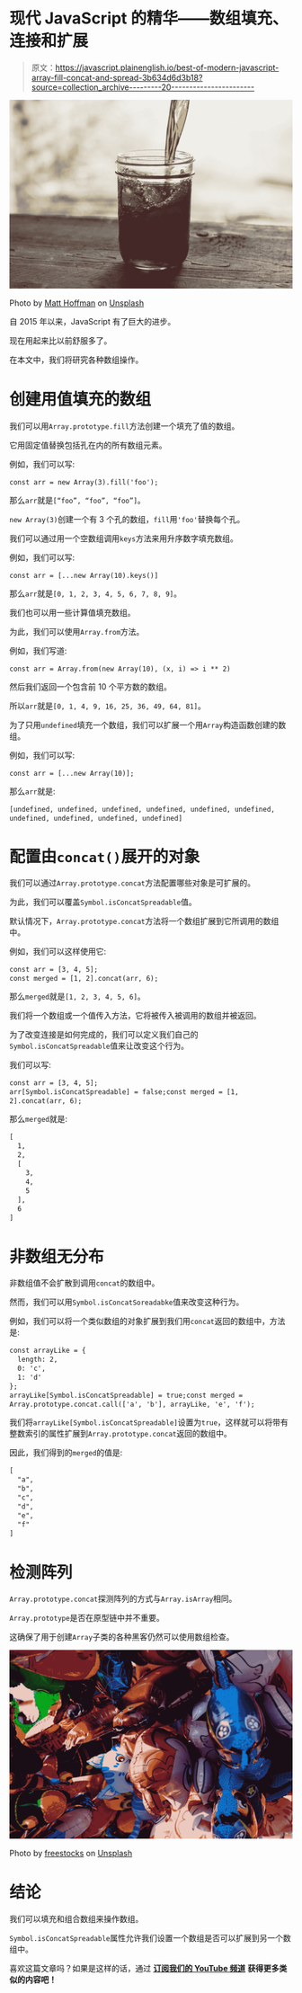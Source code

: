# 现代 JavaScript 的精华——数组填充、连接和扩展

> 原文：<https://javascript.plainenglish.io/best-of-modern-javascript-array-fill-concat-and-spread-3b634d6d3b18?source=collection_archive---------20----------------------->

![](img/967cb82d0da025eacf3ec7788ca2b704.png)

Photo by [Matt Hoffman](https://unsplash.com/@__matthoffman__?utm_source=medium&utm_medium=referral) on [Unsplash](https://unsplash.com?utm_source=medium&utm_medium=referral)

自 2015 年以来，JavaScript 有了巨大的进步。

现在用起来比以前舒服多了。

在本文中，我们将研究各种数组操作。

# 创建用值填充的数组

我们可以用`Array.prototype.fill`方法创建一个填充了值的数组。

它用固定值替换包括孔在内的所有数组元素。

例如，我们可以写:

```
const arr = new Array(3).fill('foo');
```

那么`arr`就是`[“foo”, “foo”, “foo”]`。

`new Array(3)`创建一个有 3 个孔的数组，`fill`用`'foo'`替换每个孔。

我们可以通过用一个空数组调用`keys`方法来用升序数字填充数组。

例如，我们可以写:

```
const arr = [...new Array(10).keys()]
```

那么`arr`就是`[0, 1, 2, 3, 4, 5, 6, 7, 8, 9]`。

我们也可以用一些计算值填充数组。

为此，我们可以使用`Array.from`方法。

例如，我们写道:

```
const arr = Array.from(new Array(10), (x, i) => i ** 2)
```

然后我们返回一个包含前 10 个平方数的数组。

所以`arr`就是`[0, 1, 4, 9, 16, 25, 36, 49, 64, 81]`。

为了只用`undefined`填充一个数组，我们可以扩展一个用`Array`构造函数创建的数组。

例如，我们可以写:

```
const arr = [...new Array(10)];
```

那么`arr`就是:

```
[undefined, undefined, undefined, undefined, undefined, undefined, undefined, undefined, undefined, undefined]
```

# 配置由`concat()`展开的对象

我们可以通过`Array.prototype.concat`方法配置哪些对象是可扩展的。

为此，我们可以覆盖`Symbol.isConcatSpreadable`值。

默认情况下，`Array.prototype.concat`方法将一个数组扩展到它所调用的数组中。

例如，我们可以这样使用它:

```
const arr = [3, 4, 5];
const merged = [1, 2].concat(arr, 6);
```

那么`merged`就是`[1, 2, 3, 4, 5, 6]`。

我们将一个数组或一个值传入方法，它将被传入被调用的数组并被返回。

为了改变连接是如何完成的，我们可以定义我们自己的`Symbol.isConcatSpreadable`值来让改变这个行为。

我们可以写:

```
const arr = [3, 4, 5];
arr[Symbol.isConcatSpreadable] = false;const merged = [1, 2].concat(arr, 6);
```

那么`merged`就是:

```
[
  1,
  2,
  [
    3,
    4,
    5
  ],
  6
]
```

# 非数组无分布

非数组值不会扩散到调用`concat`的数组中。

然而，我们可以用`Symbol.isConcatSoreadabke`值来改变这种行为。

例如，我们可以将一个类似数组的对象扩展到我们用`concat`返回的数组中，方法是:

```
const arrayLike = {
  length: 2,
  0: 'c',
  1: 'd'
};
arrayLike[Symbol.isConcatSpreadable] = true;const merged = Array.prototype.concat.call(['a', 'b'], arrayLike, 'e', 'f');
```

我们将`arrayLike[Symbol.isConcatSpreadable]`设置为`true`，这样就可以将带有整数索引的属性扩展到`Array.prototype.concat`返回的数组中。

因此，我们得到的`merged`的值是:

```
[
  "a",
  "b",
  "c",
  "d",
  "e",
  "f"
]
```

# 检测阵列

`Array.prototype.concat`探测阵列的方式与`Array.isArray`相同。

`Array.prototype`是否在原型链中并不重要。

这确保了用于创建`Array`子类的各种黑客仍然可以使用数组检查。

![](img/6625fe72de74b8e1f079b6baee9f26d9.png)

Photo by [freestocks](https://unsplash.com/@freestocks?utm_source=medium&utm_medium=referral) on [Unsplash](https://unsplash.com?utm_source=medium&utm_medium=referral)

# 结论

我们可以填充和组合数组来操作数组。

`Symbol.isConcatSpreadable`属性允许我们设置一个数组是否可以扩展到另一个数组中。

喜欢这篇文章吗？如果是这样的话，通过 [**订阅我们的 YouTube 频道**](https://www.youtube.com/channel/UCtipWUghju290NWcn8jhyAw) **获得更多类似的内容吧！**